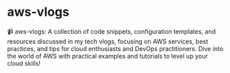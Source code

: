 # aws-vlogs
📹 aws-vlogs: A collection of code snippets, configuration templates, and resources discussed in my tech vlogs, focusing on AWS services, best practices, and tips for cloud enthusiasts and DevOps practitioners. Dive into the world of AWS with practical examples and tutorials to level up your cloud skills!
